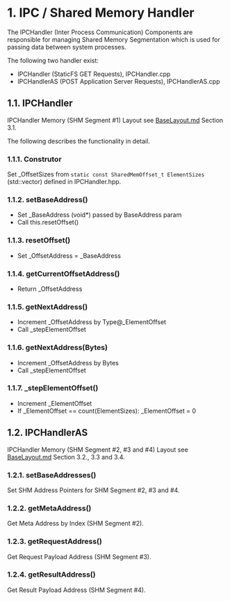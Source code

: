# 1. IPC / Shared Memory Handler

The IPCHandler (Inter Process Communication) Components are responsible for managing Shared Memory
Segmentation which is used for passing data between system processes.

The following two handler exist:

- IPCHandler (StaticFS GET Requests), IPCHandler.cpp
- IPCHandlerAS (POST Application Server Requests), IPCHandlerAS.cpp

## 1.1. IPCHandler

IPCHandler Memory (SHM Segment #1) Layout see [BaseLayout.md](./BaseLayout.md) Section 3.1.

The following describes the functionality in detail.

### 1.1.1. Construtor

Set _OffsetSizes from `static const SharedMemOffset_t ElementSizes` (std::vector) defined in IPCHandler.hpp.

### 1.1.2. setBaseAddress()

- Set _BaseAddress (void*) passed by BaseAddress param
- Call this.resetOffset()

### 1.1.3. resetOffset()

- Set _OffsetAddress = _BaseAddress

### 1.1.4. getCurrentOffsetAddress()

- Return _OffsetAddress

### 1.1.5. getNextAddress()

- Increment _OffsetAddress by Type@_ElementOffset
- Call _stepElementOffset

### 1.1.6. getNextAddress(Bytes)

- Increment _OffsetAddress by Bytes
- Call _stepElementOffset

### 1.1.7. _stepElementOffset()

- Increment _ElementOffset
- If _ElementOffset == count(ElementSizes): _ElementOffset = 0

## 1.2. IPCHandlerAS

IPCHandler Memory (SHM Segment #2, #3 and #4) Layout see [BaseLayout.md](./BaseLayout.md) Section 3.2., 3.3 and 3.4.

### 1.2.1. setBaseAddresses()

Set SHM Address Pointers for SHM Segment #2, #3 and #4.

### 1.2.2. getMetaAddress()

Get Meta Address by Index (SHM Segment #2).

### 1.2.3. getRequestAddress()

Get Request Payload Address (SHM Segment #3).

### 1.2.4. getResultAddress()

Get Result Payload Address (SHM Segment #4).


